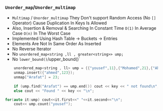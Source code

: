 ### `Unorder_map`/`Unorder_multimap`
- `Multimap` / `Unorder_multimap` They Don't support Random Access (No `[]` Operator) Cause Duplication In Keys Is Allowed
- Also, Insertion & Removal & Searching In Constant Time `O(1)` In Average Case `O(n)` In The Worst Case
- Implemented Using Hash Table -> Buckets -> Entries
- Elements Are Not In Same Order As Inserted
- No Reverse Iterator
- No `unordered_map<string ,ll , greater<string>> ump;`
- No `lower_bound()`/upper_bound()`

````cpp
    unordered_map<string , ll> ump = {{"yousef",11},{"Mohamed",21},{"Ahmed",21},{"AAAhmed",21}};
    unmap.insert({"ahmed",123});
    unmap["Arafat"] = 23;
    
    if (ump.find("Arafat") == ump.end()) cout << key << " not found\n";
    else cout << "Found " << key << "\n";

for(auto it:ump) cout<<it.first<<" "<<it.second<<"\n";
    cout<< ump.count("yousef");
````
